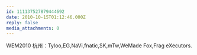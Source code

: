 ```yaml
---
id: 111137527879444692
date: 2010-10-15T01:12:46.000Z
reply: false
media_attachments: 0
---
```


WEM2010 杭州：Tyloo,EG,NaVi,fnatic,SK,mTw,WeMade Fox,Frag eXecutors.

